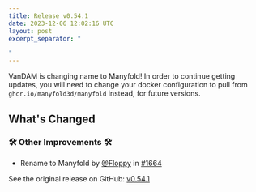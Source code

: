 ```yaml
---
title: Release v0.54.1
date: 2023-12-06 12:02:16 UTC
layout: post
excerpt_separator: "

"
---
```

VanDAM is changing name to Manyfold! In order to continue getting updates, you will need to change your docker configuration to pull from `ghcr.io/manyfold3d/manyfold` instead, for future versions.

## What's Changed

### 🛠️ Other Improvements 🛠️
* Rename to Manyfold by [@Floppy](https://github.com/Floppy) in [#1664](https://github.com/Floppy/van_dam/pull/1664)


See the original release on GitHub: [v0.54.1](https://github.com/manyfold3d/manyfold/releases/tag/v0.54.1)

